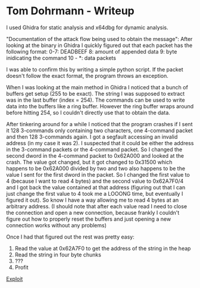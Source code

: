 # Tom Dohrmann - Writeup

I used Ghidra for static analysis and x64dbg for dynamic analysis.

"Documentation of the attack flow being used to obtain the message":
After looking at the binary in Ghidra I quickly figured out that each packet has the following
format:
0-7: DEADBEEF
8: amount of appended data
9: byte inidicating the command
10 - \*: data packets

I was able to confirm this by writing a simple python script. If the packet doesn't follow the exact
format, the program throws an exception.

When I was looking at the main method in Ghidra I noticed that a bunch of buffers get setup (255 to
be exact).  The string I was supposed to extract was in the last buffer (index = 254). The commands
can be used to write data into the buffers like a ring buffer. However the ring buffer wraps around
before hitting 254, so I couldn't directly use that to obtain the data.

After tinkering around for a while I noticed that the program crashes if I sent it 128 3-commands
only containing two characters,  one 4-command packet and then 128 3-commands again. I got a
segfault accessing an invalid address (in my case it was 2). I suspected that it could be either the
address in the 3-command packets or the 4-command packet. So I changed the second dword in the
4-command packet to 0x62A000 and looked at the crash. The value got changed, but it got changed to
0x31500 which happens to be 0x62A000 divided by two and two also happens to be the value I sent for
the first dword in the packet. So I changed the first value to 4 (because I want to read 4 bytes)
and the second value to 0x62A7F0/4 and I got back the value contained at that address (figuring out
that I can just change the first value to 4 took me a LOOONG time, but eventually I figured it out).
So know I have a way allowing me to read 4 bytes at an arbitrary address. (I should note that after
each value read I need to close the connection and open a new connection, because frankly I couldn't
figure out how to properly reset the buffers and just opening a new connection works without any
problems)

Once I had that figured out the rest was pretty easy:
1. Read the value at 0x62A7F0 to get the address of the string in the heap
2. Read the string in four byte chunks
3. ???
4. Profit

[Exploit](4QcpLaPc.py)
